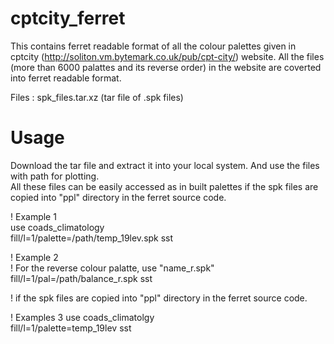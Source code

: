 # cptcity_ferret
This contains ferret readable format of all the colour palettes given in  cptcity (http://soliton.vm.bytemark.co.uk/pub/cpt-city/) website. 
All the files (more than 6000 palattes and its reverse order) in the website are coverted into ferret readable format. 

Files : spk_files.tar.xz (tar file of .spk files)

# Usage  

Download the tar file and extract it into your local system. And use the files with path for plotting. \
All these files can be easily accessed as in built palettes if the spk files are \
copied into "ppl" directory in the ferret source code. 


! Example 1 \
use coads_climatology \
fill/l=1/palette=/path/temp_19lev.spk sst  

! Example 2\
! For the reverse colour palatte, use "name_r.spk" \
fill/l=1/pal=/path/balance_r.spk sst 

! if the spk files are copied into "ppl" directory in the ferret source code. 

! Examples 3 
use coads_climatolgy \
fill/l=1/palette=temp_19lev sst  





